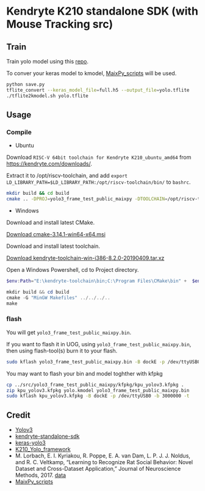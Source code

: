 # Kendryte K210 standalone SDK (with Mouse Tracking src)

## Train

Train yolo model using this [repo](https://gitee.com/zyayoung/keras-yolo3/tree/rat/).

To conver your keras model to kmodel, [MaixPy_scripts](https://github.com/sipeed/MaixPy_scripts) will be used.

```bash
python save.py
tflite_convert --keras_model_file=full.h5 --output_file=yolo.tflite
./tflite2kmodel.sh yolo.tflite
```

## Usage

### Compile

- Ubuntu

Download `RISC-V 64bit toolchain for Kendryte K210_ubuntu_amd64` from https://kendryte.com/downloads/.

Extract it to /opt/riscv-toolchain, and add `export LD_LIBRARY_PATH=$LD_LIBRARY_PATH:/opt/riscv-toolchain/bin/` to `bashrc`.

```bash
mkdir build && cd build
cmake .. -DPROJ=yolo3_frame_test_public_maixpy -DTOOLCHAIN=/opt/riscv-toolchain/bin && make
```

- Windows

Download and install latest CMake.

[Download cmake-3.14.1-win64-x64.msi](https://github.com/Kitware/CMake/releases/download/v3.14.1/cmake-3.14.1-win64-x64.msi)

Download and install latest toolchain.

[Download kendryte-toolchain-win-i386-8.2.0-20190409.tar.xz](https://github.com/kendryte/kendryte-gnu-toolchain/releases/download/v8.2.0-20190409/kendryte-toolchain-win-i386-8.2.0-20190409.tar.xz)

Open a Windows Powershell, cd to Project directory.

```powershell
$env:Path="E:\kendryte-toolchain\bin;C:\Program Files\CMake\bin" +  $env:Path

mkdir build && cd build
cmake -G "MinGW Makefiles" ../../../..
make
```

### flash

You will get `yolo3_frame_test_public_maixpy.bin`.

If you want to flash it in UOG, using `yolo3_frame_test_public_maixpy.bin`, then using flash-tool(s) burn it to your flash.

```bash
sudo kflash yolo3_frame_test_public_maixpy.bin -B dockE -p /dev/ttyUSB0 -b 3000000 -t
```

You may want to flash your bin and model toghther with kfpkg 

```bash
cp ../src/yolo3_frame_test_public_maixpy/kfpkg/kpu_yolov3.kfpkg .
zip kpu_yolov3.kfpkg yolo.kmodel yolo3_frame_test_public_maixpy.bin
sudo kflash kpu_yolov3.kfpkg -B dockE -p /dev/ttyUSB0 -b 3000000 -t
```

## Credit

- [Yolov3](https://pjreddie.com/darknet/yolo/)
- [kendryte-standalone-sdk](https://github.com/kendryte/kendryte-standalone-sdk)
- [keras-yolo3](https://github.com/qqwweee/keras-yolo3)
- [K210_Yolo_framework](https://github.com/zhen8838/K210_Yolo_framework)
- M. Lorbach, E. I. Kyriakou, R. Poppe, E. A. van Dam, L. P. J. J. Noldus, and R. C. Veltkamp, “Learning to Recognize Rat Social Behavior: Novel Dataset and Cross-Dataset Application,” Journal of Neuroscience Methods, 2017. [data](https://www.noldus.com/projects/phenorat/datasets/ratsi)
- [MaixPy_scripts](https://github.com/sipeed/MaixPy_scripts)
